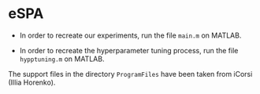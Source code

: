 # eSPA

- In order to recreate our experiments, run the file `main.m` on MATLAB.

- In order to recreate the hyperparameter tuning process, run the file `hypptuning.m` on MATLAB.

The support files in the directory `ProgramFiles` have been taken from iCorsi (Illia Horenko).